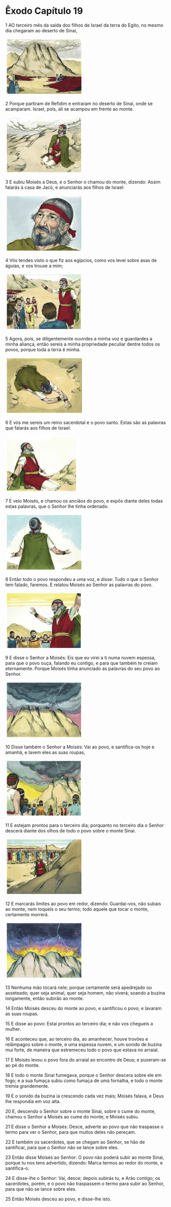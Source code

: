 # Êxodo Capítulo 19

1	AO terceiro mês da saída dos filhos de Israel da terra do Egito, no mesmo dia chegaram ao deserto de Sinai,

![](.img/02_Ex_19_01_RG.jpg)

2	Porque partiram de Refidim e entraram no deserto de Sinai, onde se acamparam. Israel, pois, ali se acampou em frente ao monte.

![](.img/02_Ex_19_02_RG.jpg)

3	E subiu Moisés a Deus, e o Senhor o chamou do monte, dizendo: Assim falarás à casa de Jacó, e anunciarás aos filhos de Israel:

![](.img/02_Ex_19_03_RG.jpg)

4	Vós tendes visto o que fiz aos egípcios, como vos levei sobre asas de águias, e vos trouxe a mim;

![](.img/02_Ex_19_04_RG.jpg)

5	Agora, pois, se diligentemente ouvirdes a minha voz e guardardes a minha aliança, então sereis a minha propriedade peculiar dentre todos os povos, porque toda a terra é minha.

![](.img/02_Ex_19_05_RG.jpg)

6	E vós me sereis um reino sacerdotal e o povo santo. Estas são as palavras que falarás aos filhos de Israel.

![](.img/02_Ex_19_06_RG.jpg)

7	E veio Moisés, e chamou os anciãos do povo, e expôs diante deles todas estas palavras, que o Senhor lhe tinha ordenado.

![](.img/02_Ex_19_07_RG.jpg)

8	Então todo o povo respondeu a uma voz, e disse: Tudo o que o Senhor tem falado, faremos. E relatou Moisés ao Senhor as palavras do povo.

![](.img/02_Ex_19_08_RG.jpg)

9	E disse o Senhor a Moisés: Eis que eu virei a ti numa nuvem espessa, para que o povo ouça, falando eu contigo, e para que também te creiam eternamente. Porque Moisés tinha anunciado as palavras do seu povo ao Senhor.

![](.img/02_Ex_19_09_RG.jpg)

10	Disse também o Senhor a Moisés: Vai ao povo, e santifica-os hoje e amanhã, e lavem eles as suas roupas,

![](.img/02_Ex_19_10_RG.jpg)

11	E estejam prontos para o terceiro dia; porquanto no terceiro dia o Senhor descerá diante dos olhos de todo o povo sobre o monte Sinai.

![](.img/02_Ex_19_11_RG.jpg)

12	E marcarás limites ao povo em redor, dizendo: Guardai-vos, não subais ao monte, nem toqueis o seu termo; todo aquele que tocar o monte, certamente morrerá.

![](.img/02_Ex_19_12_RG.jpg)

13	Nenhuma mão tocará nele; porque certamente será apedrejado ou asseteado; quer seja animal, quer seja homem, não viverá; soando a buzina longamente, então subirão ao monte.

14	Então Moisés desceu do monte ao povo, e santificou o povo; e lavaram as suas roupas.

15	E disse ao povo: Estai prontos ao terceiro dia; e não vos chegueis a mulher.

16	E aconteceu que, ao terceiro dia, ao amanhecer, houve trovões e relâmpagos sobre o monte, e uma espessa nuvem, e um sonido de buzina mui forte, de maneira que estremeceu todo o povo que estava no arraial.

17	E Moisés levou o povo fora do arraial ao encontro de Deus; e puseram-se ao pé do monte.

18	E todo o monte Sinai fumegava, porque o Senhor descera sobre ele em fogo; e a sua fumaça subiu como fumaça de uma fornalha, e todo o monte tremia grandemente.

19	E o sonido da buzina ia crescendo cada vez mais; Moisés falava, e Deus lhe respondia em voz alta.

20	E, descendo o Senhor sobre o monte Sinai, sobre o cume do monte, chamou o Senhor a Moisés ao cume do monte; e Moisés subiu.

21	E disse o Senhor a Moisés: Desce, adverte ao povo que não traspasse o termo para ver o Senhor, para que muitos deles não pereçam.

22	E também os sacerdotes, que se chegam ao Senhor, se hão de santificar, para que o Senhor não se lance sobre eles.

23	Então disse Moisés ao Senhor: O povo não poderá subir ao monte Sinai, porque tu nos tens advertido, dizendo: Marca termos ao redor do monte, e santifica-o.

24	E disse-lhe o Senhor: Vai, desce; depois subirás tu, e Arão contigo; os sacerdotes, porém, e o povo não traspassem o termo para subir ao Senhor, para que não se lance sobre eles.

25	Então Moisés desceu ao povo, e disse-lhe isto.

